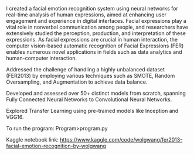 I created a facial emotion recognition system using neural networks for real-time analysis of human expressions, aimed at enhancing user engagement and experience in digital interfaces.
Facial expressions play a vital role in nonverbal communication among people, and researchers have extensively studied the perception, production, and interpretation of these expressions. As facial expressions are crucial in human interaction, the computer vision-based automatic recognition of Facial Expressions (FER) enables numerous novel applications in fields such as data analytics and human-computer interaction.

Addressed the challenge of handling a highly unbalanced dataset (FER2013) by employing various techniques such as SMOTE, Random Oversampling, and Augmentation to achieve data balance.

Developed and assessed over 50+ distinct models from scratch, spanning Fully Connected Neural Networks to Convolutional Neural Networks.

Explored Transfer Learning using pre-trained models like Inception and VGG16.

To run the program: Program>program.py

Kaggle notebook link: https://www.kaggle.com/code/wolgwang/fer2013-facial-emotion-recognition-by-wolgwang

